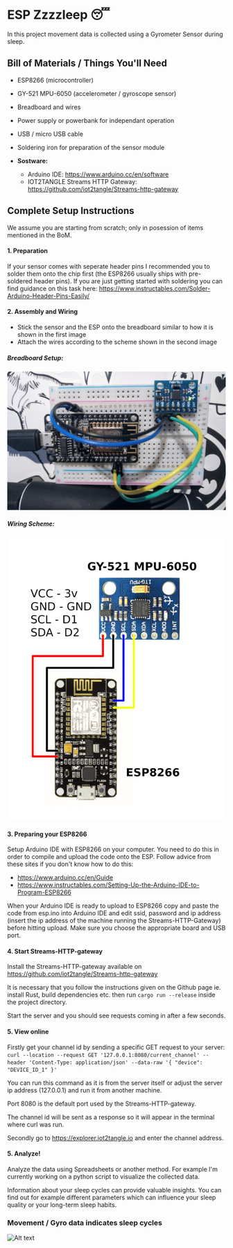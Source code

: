 # ESP Zzzzleep 😴

In this project movement data is collected using a Gyrometer Sensor during sleep.

## Bill of Materials / Things You'll Need
- ESP8266 (microcontroller)
- GY-521 MPU-6050 (accelerometer / gyroscope sensor)
- Breadboard and wires
- Power supply or powerbank for independant operation
- USB / micro USB cable
- Soldering iron for preparation of the sensor module

- **Sostware:**
  - Arduino IDE: https://www.arduino.cc/en/software
  - IOT2TANGLE Streams HTTP Gateway: https://github.com/iot2tangle/Streams-http-gateway

## Complete Setup Instructions
We assume you are starting from scratch; only in posession of items mentioned in the BoM.

#### 1. Preparation
If your sensor comes with seperate header pins I recommended you to solder them onto the chip first (the ESP8266 usually ships with pre-soldered header pins). If you are just getting started with soldering you can find guidance on this task here: https://www.instructables.com/Solder-Arduino-Header-Pins-Easily/

#### 2. Assembly and Wiring
- Stick the sensor and the ESP onto the breadboard similar to how it is shown in the first image
- Attach the wires according to the scheme shown in the second image

##### Breadboard Setup:
![Alt text](./esp-with-sensor.jpg)

##### Wiring Scheme:
![Alt text](./ESP8266-wiring.png)

#### 3. Preparing your ESP8266
Setup Arduino IDE with ESP8266 on your computer. You need to do this in order to compile and upload the code onto the ESP. Follow advice from these sites if you don't know how to do this:
- https://www.arduino.cc/en/Guide
- https://www.instructables.com/Setting-Up-the-Arduino-IDE-to-Program-ESP8266

When your Arduino IDE is ready to upload to ESP8266 copy and paste the code from esp.ino into Arduino IDE and edit ssid, password and ip address (insert the ip address of the machine running the Streams-HTTP-Gateway) before hitting upload. Make sure you choose the appropriate board and USB port.

#### 4. Start Streams-HTTP-gateway
Install the Streams-HTTP-gateway available on https://github.com/iot2tangle/Streams-http-gateway

It is necessary that you follow the instructions given on the Github page ie. install Rust, build dependencies etc. then run ```cargo run --release``` inside the project directory.

Start the server and you should see requests coming in after a few seconds.

#### 5. View online
Firstly get your channel id by sending a specific GET request to your server:
```curl --location --request GET '127.0.0.1:8080/current_channel' --header 'Content-Type: application/json' --data-raw '{ "device": "DEVICE_ID_1" }'```

You can run this command as it is from the server itself or adjust the server ip address (127.0.0.1) and run it from another machine.

Port 8080 is the default port used by the Streams-HTTP-gateway.

The channel id will be sent as a response so it will appear in the terminal where curl was run.


Secondly go to https://explorer.iot2tangle.io and enter the channel address.

#### 5. Analyze!
Analyze the data using Spreadsheets or another method. For example I'm currently working on a python script to visualize the collected data.

Information about your sleep cycles can provide valuable insights. You can find out for example different parameters which can influence your sleep quality or your long-term sleep habits.

### Movement / Gyro data indicates sleep cycles
![Alt text](./sleep-activity1.svg)
